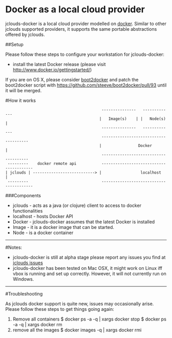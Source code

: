 # Docker as a local cloud provider
jclouds-docker is a local cloud provider modelled on [docker](http://www.docker.io). Similar to other jclouds supported
providers, it supports the same portable abstractions offered by jclouds.

##Setup

Please follow these steps to configure your workstation for jclouds-docker:

- install the latest Docker release (please visit http://www.docker.io/gettingstarted/)

If you are on OS X, please consider [boot2docker](https://github.com/steeve/boot2docker) and patch the boot2docker
script with https://github.com/steeve/boot2docker/pull/93 until it will be merged.

#How it works


                                              ---------------   -------------
                                             |   Image(s)    | |   Node(s)   |
                                              ---------------   -------------
                                              --------------------------------------
                                             |                Docker               |
                                              --------------------------------------
     ---------    docker remote api           ----------------------------------------
    | jclouds | ---------------------------> |                 localhost              |
     ---------                                ----------------------------------------

###Components
- jclouds \- acts as a java (or clojure) client to access to docker functionalities
- localhost \- hosts Docker API
- Docker \- jclouds-docker assumes that the latest Docker is installed
- Image \- it is a docker image that can be started.
- Node \- is a docker container

--------------

#Notes:

- jclouds-docker is still at alpha stage please report any issues you find at [jclouds issues](https://github.com/jclouds/jclouds/issues?state=open)
- jclouds-docker has been tested on Mac OSX, it might work on Linux iff vbox is running and set up correctly. However, it will not currently run on Windows.

--------------

#Troubleshooting

As jclouds docker support is quite new, issues may occasionally arise. Please follow these steps to get things going again:

1. Remove all containers
    $ docker ps -a -q | xargs docker stop
    $ docker ps -a -q | xargs docker rm
2. remove all the images
    $ docker images -q | xargs docker rmi
